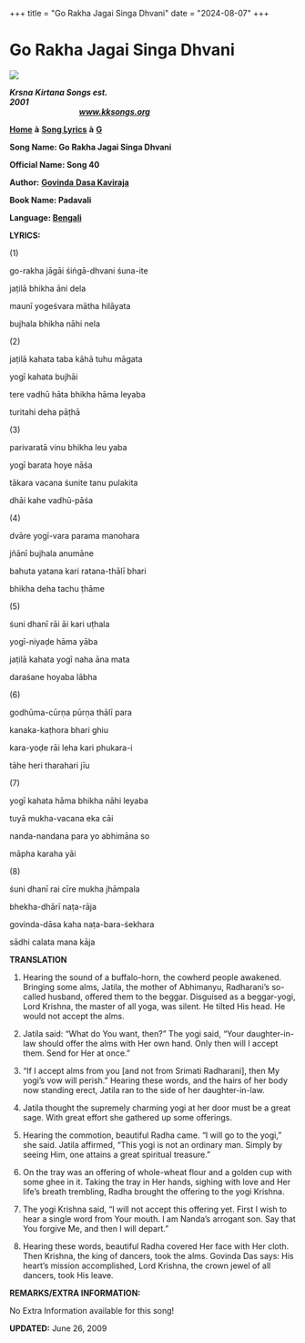 +++
title = "Go Rakha Jagai Singa Dhvani"
date = "2024-08-07"
+++

# Go Rakha Jagai Singa Dhvani
**[![](http://kksongs.org/image_files/image002.jpg)](http://kksongs.org/)**

**_Krsna_** **_Kirtana Songs est. 2001_**                                                                                                                                                      **_www.kksongs.org_**

**[Home](http://kksongs.org/)** **à** **[Song Lyrics](http://kksongs.org/lyrics.html)** **à** **[G](http://kksongs.org/songs/song_g.html)**

**Song Name: Go Rakha Jagai Singa Dhvani**

**Official Name: Song 40**

**Author:** [**Govinda** **Dasa Kaviraja**](http://kksongs.org/authors/list/govindadasa.html)

**Book Name: Padavali**

**Language: [Bengali](http://kksongs.org/language/list/bengali.html)**

**LYRICS:**

(1)

go-rakha jāgāi śińgā-dhvani śuna-ite

jaṭilā bhikha āni dela

maunī yogeśvara mātha hilāyata

bujhala bhikha nāhi nela

(2)

jaṭilā kahata taba kāhā tuhu māgata

yogī kahata bujhāi

tere vadhū hāta bhikha hāma leyaba

turitahi deha pāṭhā

(3)

parivaratā vinu bhikha leu yaba

yogī barata hoye nāśa

tākara vacana śunite tanu pulakita

dhāi kahe vadhū-pāśa

(4)

dvāre yogī-vara parama manohara

jñānī bujhala anumāne

bahuta yatana kari ratana-thālī bhari

bhikha deha tachu ṭhāme

(5)

śuni dhanī rāi āi kari uṭhala

yogī-niyaḍe hāma yāba

jaṭilā kahata yogī naha āna mata

daraśane hoyaba lābha

(6)

godhūma-cūrṇa pūrṇa thālī para

kanaka-kaṭhora bhari ghiu

kara-yoḍe rāi leha kari phukara-i

tāhe heri tharahari jīu

(7)

yogī kahata hāma bhikha nāhi leyaba

tuyā mukha-vacana eka cāi

nanda-nandana para yo abhimāna so

māpha karaha yāi

(8)

śuni dhanī rai cīre mukha jhāmpala

bhekha-dhārī naṭa-rāja

govinda-dāsa kaha naṭa-bara-śekhara

sādhi calata mana kāja

**TRANSLATION**

1) Hearing the sound of a buffalo-horn, the cowherd people awakened. Bringing some alms, Jatila, the mother of Abhimanyu, Radharani’s so-called husband, offered them to the beggar. Disguised as a beggar-yogi, Lord Krishna, the master of all yoga, was silent. He tilted His head. He would not accept the alms.

2) Jatila said: “What do You want, then?” The yogi said, “Your daughter-in-law should offer the alms with Her own hand. Only then will I accept them. Send for Her at once.”

3) “If I accept alms from you \[and not from Srimati Radharani\], then My yogi’s vow will perish.” Hearing these words, and the hairs of her body now standing erect, Jatila ran to the side of her daughter-in-law.

4) Jatila thought the supremely charming yogi at her door must be a great sage. With great effort she gathered up some offerings.

5) Hearing the commotion, beautiful Radha came. “I will go to the yogi,” she said. Jatila affirmed, “This yogi is not an ordinary man. Simply by seeing Him, one attains a great spiritual treasure.”

6) On the tray was an offering of whole-wheat flour and a golden cup with some ghee in it. Taking the tray in Her hands, sighing with love and Her life’s breath trembling, Radha brought the offering to the yogi Krishna.

7) The yogi Krishna said, “I will not accept this offering yet. First I wish to hear a single word from Your mouth. I am Nanda’s arrogant son. Say that You forgive Me, and then I will depart.”

8) Hearing these words, beautiful Radha covered Her face with Her cloth. Then Krishna, the king of dancers, took the alms. Govinda Das says: His heart’s mission accomplished, Lord Krishna, the crown jewel of all dancers, took His leave.

**REMARKS/EXTRA INFORMATION:**

No Extra Information available for this song!

**UPDATED:** June 26, 2009